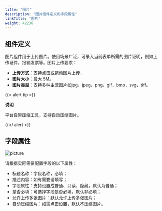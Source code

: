 ```yaml
---
title: "图片"
description: "图片组件定义和字段属性"
linkTitle: "图片"
weight: 42236
---
```


## 组件定义

图片组件用于上传图片。使用场景广泛，可录入当前表单所需的图片证明，例如上传证件，报销发票等。图片上传要求：

- **上传方式**：支持点击或拖动图片上传，
- **图片大小**：最大 5M。
- **图片类型**：支持多种主流图片如jpg，jpeg，png，gif，bmp，svg，tiff。

{{< alert tip >}}

**说明**

平台自带压缩工具，支持自动压缩图片。

{{</ alert >}}

## 字段属性

![picture](https://raw.githubusercontent.com/quanxiang-cloud/website/main/static/images/zh/docs/manual/component/picture.png)

请根据实际需要配置字段的以下属性：

- 标题名称：字段名称，必填；
- 描述内容：如有需要请填写；
- 字段属性：支持设置成普通、只读、隐藏，默认为普通；
- 是否必填：可选择字段是否必填，默认非必填；
- 允许上传多张图片：默认允许上传多张图片；
- 自动压缩图片：如需点击设置，默认不压缩图片。
